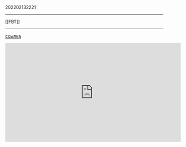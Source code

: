 202202132221
***
[[FBT]]
***
[ссылка](https://youtu.be/B08fip4zAA4)

<iframe width="560" height="315" src="https://www.youtube.com/embed/B08fip4zAA4" title="YouTube video player" frameborder="0" allow="accelerometer; autoplay; clipboard-write; encrypted-media; gyroscope; picture-in-picture" allowfullscreen></iframe>